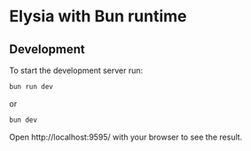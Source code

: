 # Elysia with Bun runtime

## Development
To start the development server run:
```bash
bun run dev
```
or
```bash
bun dev
```

Open http://localhost:9595/ with your browser to see the result.
